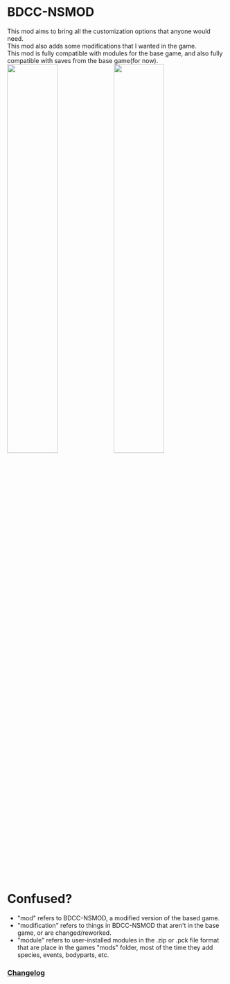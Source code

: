 # BDCC-NSMOD
This mod aims to bring all the customization options that anyone would need.  
This mod also adds some modifications that I wanted in the game.  
This mod is fully compatible with modules for the base game, and also fully compatible with saves from the base game(for now).  
<image src="https://github.com/NSWIP/BDCC-NSMOD/assets/143725482/1f91a4dc-9228-4c8e-b8de-d6cc60609904" width="48%"/> <image src="https://github.com/NSWIP/BDCC-NSMOD/assets/143725482/0649e87a-e7ff-4dc9-91a2-777cbfb2a768" width="48%"/>

# Confused?
- "mod" refers to BDCC-NSMOD, a modified version of the based game.  
- "modification" refers to things in BDCC-NSMOD that aren't in the base game, or are changed/reworked.  
- "module" refers to user-installed modules in the .zip or .pck file format that are place in the games "mods" folder, most of the time they add species, events, bodyparts, etc.  

### [Changelog](CHANGELOG.md)
